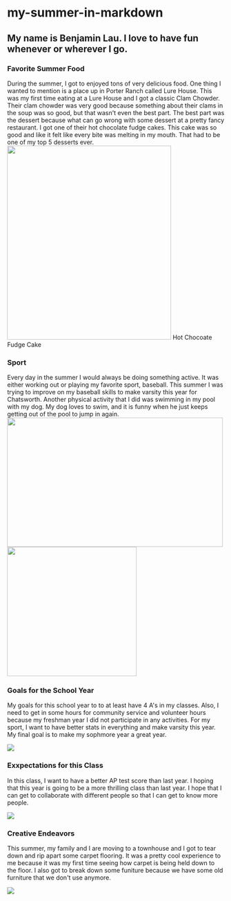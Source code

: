 # my-summer-in-markdown

<h2>My name is Benjamin Lau. I love to have fun whenever or wherever I go.</h2>
<h3>Favorite Summer Food</h3>
During the summer, I got to enjoyed tons of very delicious food. One thing I wanted to mention is a place up in Porter Ranch called Lure House. This was my first time eating at a Lure House and I got a classic Clam Chowder. Their clam chowder was very good because something about their clams in the soup was so good, but that wasn't even the best part. The best part was the dessert because what can go wrong with some dessert at a pretty fancy restaurant. I got one of their hot chocolate fudge cakes. This cake was so good and like it felt like every bite was melting in my mouth. That had to be one of my top 5 desserts ever.

<img src="https://www.recipetineats.com/uploads/2023/07/Hot-chocolate-fudge-cake_7-2.jpg" width="380" height="450">
Hot Chocoate Fudge Cake

<h3>Sport</h3>
Every day in the summer I would always be doing something active. It was either working out or playing my favorite sport, baseball. This summer I was trying to improve on my baseball skills to make varsity this year for Chatsworth. Another physical activity that I did was swimming in my pool with my dog. My dog loves to swim, and it is funny when he just keeps getting out of the pool to jump in again.
<img src="https://upload.wikimedia.org/wikipedia/commons/9/92/Backyardpool.jpg" width="500" height="300"> 
<img src="https://upload.wikimedia.org/wikipedia/en/thumb/1/1e/Baseball_%28crop%29.jpg/1200px-Baseball_%28crop%29.jpg" width="300" height="300">


<h3>Goals for the School Year</h3>
My goals for this school year to to at least have 4 A's in my classes. Also, I need to get in some hours for community service and volunteer hours because my freshman year I did not participate in any activities. For my sport, I want to have better stats in everything and make varsity this year. My final goal is to make my sophmore year a great year.

![](https://i0.wp.com/thesewaneepurple.org/wp-content/uploads/2018/11/a-plus-school-letter-grade.jpg?fit=3888%2C2592&ssl=1)

<h3>Exxpectations for this Class</h3>
In this class, I want to have a better AP test score than last year. I hoping that this year is going to be a more thrilling class than last year. I hope that I can get to collaborate with different people so that I can get to know more people.

![](https://encrypted-tbn0.gstatic.com/images?q=tbn:ANd9GcT9BdtAN4n7KMJx3w08_7Vb4or_-ckrzPZj7Q&s)

<h3>Creative Endeavors</h3>
This summer, my family and I are moving to a townhouse and I got to tear down and rip apart some carpet flooring. It was a pretty cool experience to me because it was my first time seeing how carpet is being held down to the floor. I also got to break down some funiture because we have some old furniture that we don't use anymore.

![](https://www.businessnhmagazine.com/UploadedFiles/Articles/7103/SmashingOfficeStuff.jpg)
